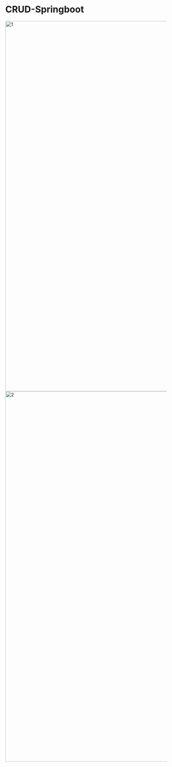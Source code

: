 # CRUD-Springboot


<img width="1155" alt="1" src="https://user-images.githubusercontent.com/59886087/191086034-ed4f1d90-1d1f-4de8-b7a3-b893202b6b20.png">

<img width="1155" alt="2" src="https://user-images.githubusercontent.com/59886087/191086041-024e398d-cd72-4ec4-98cb-3b60a05ca373.png">
